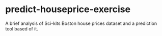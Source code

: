 # predict-houseprice-exercise
A brief analysis of Sci-kits Boston house prices dataset and a prediction tool based of it.
